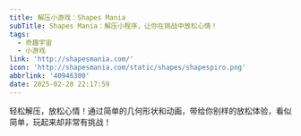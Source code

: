 ```yaml
---
title: 解压小游戏：Shapes Mania
subTitle: Shapes Mania：解压小程序，让你在挑战中放松心情！
tags:
  - 奇趣宇宙
  - 小游戏
link: 'http://shapesmania.com/'
icon: 'http://shapesmania.com/static/shapes/shapespiro.png'
abbrlink: '40946300'
date: 2025-02-20 22:17:59
---
```


轻松解压，放松心情！通过简单的几何形状和动画，带给你别样的放松体验，看似简单，玩起来却非常有挑战！